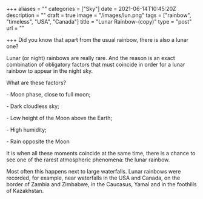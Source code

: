 +++
aliases = ""
categories = ["Sky"]
date = 2021-06-14T10:45:20Z
description = ""
draft = true
image = "/images/lun.png"
tags = ["rainbow", "timeless", "USA", "Canada"]
title = "Lunar Rainbow-(copy)"
type = "post"
url = ""

+++
Did you know that apart from the usual rainbow, there is also a lunar one?

Lunar (or night) rainbows are really rare. And the reason is an exact combination of obligatory factors that must coincide in order for a lunar rainbow to appear in the night sky.

What are these factors?

\- Moon phase, close to full moon;

\- Dark cloudless sky;

\- Low height of the Moon above the Earth;

\- High humidity;

\- Rain opposite the Moon

It is when all these moments coincide at the same time, there is a chance to see one of the rarest atmospheric phenomena: the lunar rainbow.

Most often this happens next to large waterfalls. Lunar rainbows were recorded, for example, near waterfalls in the USA and Canada, on the border of Zambia and Zimbabwe, in the Caucasus, Yamal and in the foothills of Kazakhstan.